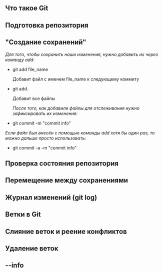 ## Что такое Git

## Подготовка репозитория

## "Создание сохранений"

*Для того, чтобы сохранить наши изменения, нужно добавить их через команду add:*

* git add file_name
  
   Добавит файл с именем file_name к следующему коммиту

* git add.
 
   Добавит все файлы 

   *После того, как добавили файлы для отслеживания нужно зафиксировать их изменения:*

* git commit -m "commit info"

*Если файл был внесён с помощью команды add хотя бы один раз, то можно дальше просто использовать:*

* git commit -a -m "commit info" 

## Проверка состояния репозитория

## Перемещение между сохранениями 

## Журнал изменений (git log)

## Ветки в Git

## Слияние веток и реение конфликтов

## Удаление веток

## --info